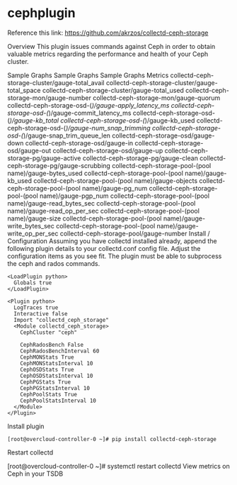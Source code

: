 # cephplugin

Reference this link: https://github.com/akrzos/collectd-ceph-storage

Overview
This plugin issues commands against Ceph in order to obtain valuable metrics regarding the performance and health of your Ceph cluster.

Sample Graphs
Sample Graphs
Sample Graphs
Metrics
collectd-ceph-storage-cluster/gauge-total_avail
collectd-ceph-storage-cluster/gauge-total_space
collectd-ceph-storage-cluster/gauge-total_used
collectd-ceph-storage-mon/gauge-number
collectd-ceph-storage-mon/gauge-quorum
collectd-ceph-storage-osd-(*)/gauge-apply_latency_ms
collectd-ceph-storage-osd-(*)/gauge-commit_latency_ms
collectd-ceph-storage-osd-(*)/gauge-kb_total
collectd-ceph-storage-osd-(*)/gauge-kb_used
collectd-ceph-storage-osd-(*)/gauge-num_snap_trimming
collectd-ceph-storage-osd-(*)/gauge-snap_trim_queue_len
collectd-ceph-storage-osd/gauge-down
collectd-ceph-storage-osd/gauge-in
collectd-ceph-storage-osd/gauge-out
collectd-ceph-storage-osd/gauge-up
collectd-ceph-storage-pg/gauge-active
collectd-ceph-storage-pg/gauge-clean
collectd-ceph-storage-pg/gauge-scrubbing
collectd-ceph-storage-pool-(pool name)/gauge-bytes_used
collectd-ceph-storage-pool-(pool name)/gauge-kb_used
collectd-ceph-storage-pool-(pool name)/gauge-objects
collectd-ceph-storage-pool-(pool name)/gauge-pg_num
collectd-ceph-storage-pool-(pool name)/gauge-pgp_num
collectd-ceph-storage-pool-(pool name)/gauge-read_bytes_sec
collectd-ceph-storage-pool-(pool name)/gauge-read_op_per_sec
collectd-ceph-storage-pool-(pool name)/gauge-size
collectd-ceph-storage-pool-(pool name)/gauge-write_bytes_sec
collectd-ceph-storage-pool-(pool name)/gauge-write_op_per_sec
collectd-ceph-storage-pool/gauge-number
Install / Configuration
Assuming you have collectd installed already, append the following plugin details to your collectd.conf config file. Adjust the configuration items as you see fit. The plugin must be able to subprocess the ceph and rados commands.

```
<LoadPlugin python>
  Globals true
</LoadPlugin>

<Plugin python>
  LogTraces true
  Interactive false
  Import "collectd_ceph_storage"
  <Module collectd_ceph_storage>
    CephCluster "ceph"

    CephRadosBench False
    CephRadosBenchInterval 60
    CephMONStats True
    CephMONStatsInterval 10
    CephOSDStats True
    CephOSDStatsInterval 10
    CephPGStats True
    CephPGStatsInterval 10
    CephPoolStats True
    CephPoolStatsInterval 10
  </Module>
</Plugin>
```
Install plugin

```
[root@overcloud-controller-0 ~]# pip install collectd-ceph-storage
```
Restart collectd

[root@overcloud-controller-0 ~]# systemctl restart collectd
View metrics on Ceph in your TSDB



